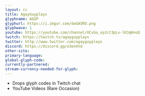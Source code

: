 ```yaml
---
layout: cc
title: AgayGuyplays
glyphname: AGGP
glyphurl: https://i.imgur.com/dwGA5RO.png
glyphwave: 1
youtube: https://youtube.com/channel/UCvGa_xpJct3pLv-lK3qHnoQ
twitch: https://twitch.tv/agayguyplays
twitter: http://www.twitter.com/agayguyplays
discord: https://discord.gg/e3enVnd
other-site: 
primary-language: 
global-glyph-code: 
currently-partnered: 
stream-currency-needed-for-glyph: 
---
```

* Drops glyph codes in Twitch chat
* YouTube Videos (Rare Occasion)
